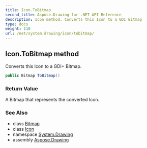 ```yaml
---
title: Icon.ToBitmap
second_title: Aspose.Drawing for .NET API Reference
description: Icon method. Converts this Icon to a GDI Bitmap
type: docs
weight: 110
url: /net/system.drawing/icon/tobitmap/
---
```

## Icon.ToBitmap method

Converts this Icon to a GDI+ Bitmap.

```csharp
public Bitmap ToBitmap()
```

### Return Value

A Bitmap that represents the converted Icon.

### See Also

* class [Bitmap](../../bitmap/)
* class [Icon](../)
* namespace [System.Drawing](../../icon/)
* assembly [Aspose.Drawing](../../../)


